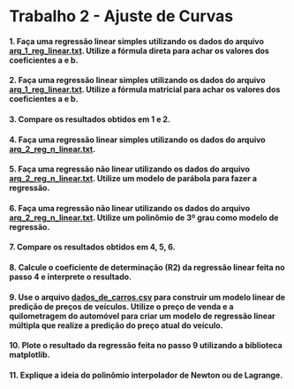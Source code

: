 # Trabalho 2 - Ajuste de Curvas

#### 1. Faça uma regressão linear simples utilizando os dados do arquivo [arq_1_reg_linear.txt](https://github.com/matheusdutra0207/Trabalho-Ajuste-de-Curvas/blob/main/dados/arq_1_reg_linear.txt). Utilize a fórmula direta para achar os valores dos coeficientes a e b. 
#### 2. Faça uma regressão linear simples utilizando os dados do arquivo [arq_1_reg_linear.txt](https://github.com/matheusdutra0207/Trabalho-Ajuste-de-Curvas/blob/main/dados/arq_1_reg_linear.txt). Utilize a fórmula matricial para achar os valores dos coeficientes a e b. 
#### 3. Compare os resultados obtidos em 1 e 2.
#### 4. Faça uma regressão linear simples utilizando os dados do arquivo [arq_2_reg_n_linear.txt](https://github.com/matheusdutra0207/Trabalho-Ajuste-de-Curvas/blob/main/dados/arq_2_reg_n_linear.txt). 
#### 5. Faça uma regressão não linear utilizando os dados do arquivo [arq_2_reg_n_linear.txt](https://github.com/matheusdutra0207/Trabalho-Ajuste-de-Curvas/blob/main/dados/arq_2_reg_n_linear.txt). Utilize um modelo de parábola para fazer a regressão. 
#### 6. Faça uma regressão não linear utilizando os dados do arquivo [arq_2_reg_n_linear.txt](https://github.com/matheusdutra0207/Trabalho-Ajuste-de-Curvas/blob/main/dados/arq_2_reg_n_linear.txt). Utilize um polinômio de 3º grau como modelo de regressão. 
#### 7. Compare os resultados obtidos em 4, 5, 6. 
#### 8. Calcule o coeficiente de determinação (R2) da regressão linear feita no passo 4 e interprete o resultado. 
#### 9. Use o arquivo [dados_de_carros.csv](https://github.com/matheusdutra0207/Trabalho-Ajuste-de-Curvas/blob/main/dados/dados_de_carros.csv) para construir um modelo linear de predição de preços de veículos. Utilize o preço de venda e a quilometragem do automóvel para criar um modelo de regressão linear múltipla que realize a predição do preço atual do veículo.
#### 10. Plote o resultado da regressão feita no passo 9 utilizando a biblioteca matplotlib.
#### 11. Explique a ideia do polinômio interpolador de Newton ou de Lagrange.
